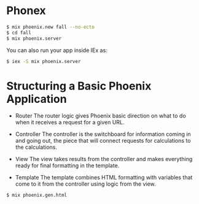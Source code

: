 # Phonex
```bash
$ mix phoenix.new fall --no-ecto
$ cd fall
$ mix phoenix.server
```
You can also run your app inside IEx as:
```bash
$ iex -S mix phoenix.server
```
# Structuring a Basic Phoenix Application

* Router
  The router logic gives Phoenix basic direction on what to do when it receives a request for a given URL.
* Controller
  The controller is the switchboard for information coming in and going out, the piece that will connect requests for calculations to the calculations.
* View
  The view takes results from the controller and makes everything ready for final formatting in the template.

* Template
  The template combines HTML formatting with variables that come to it from the controller using logic from the view.

```bash
$ mix phoenix.gen.html
```
